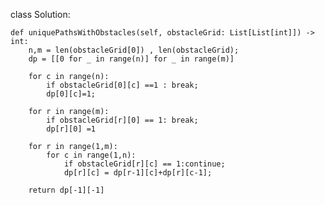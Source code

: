 class Solution:

    def uniquePathsWithObstacles(self, obstacleGrid: List[List[int]]) -> int:
        n,m = len(obstacleGrid[0]) , len(obstacleGrid);
        dp = [[0 for _ in range(n)] for _ in range(m)]
        
        for c in range(n):
            if obstacleGrid[0][c] ==1 : break;
            dp[0][c]=1;
            
        for r in range(m):
            if obstacleGrid[r][0] == 1: break;
            dp[r][0] =1
            
        for r in range(1,m):
            for c in range(1,n):
                if obstacleGrid[r][c] == 1:continue;
                dp[r][c] = dp[r-1][c]+dp[r][c-1];
        
        return dp[-1][-1]
